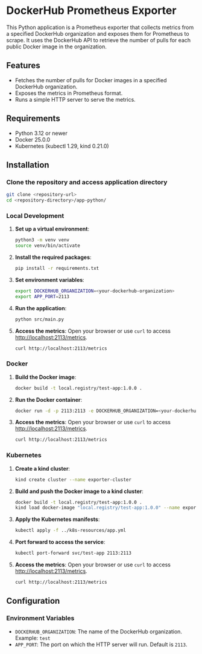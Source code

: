# DockerHub Prometheus Exporter

This Python application is a Prometheus exporter that collects metrics from a specified DockerHub organization and exposes them for Prometheus to scrape. It uses the DockerHub API to retrieve the number of pulls for each public Docker image in the organization.

## Features

- Fetches the number of pulls for Docker images in a specified DockerHub organization.
- Exposes the metrics in Prometheus format.
- Runs a simple HTTP server to serve the metrics.

## Requirements

- Python 3.12 or newer
- Docker 25.0.0
- Kubernetes (kubectl 1.29, kind 0.21.0)

## Installation

### Clone the repository and access application directory
```sh
git clone <repository-url>
cd <repository-directory>/app-python/
```

### Local Development

1. **Set up a virtual environment**:
    ```sh
    python3 -m venv venv
    source venv/bin/activate
    ```

2. **Install the required packages**:
    ```sh
    pip install -r requirements.txt
    ```

3. **Set environment variables**:
    ```sh
    export DOCKERHUB_ORGANIZATION=<your-dockerhub-organization>
    export APP_PORT=2113
    ```

4. **Run the application**:
    ```sh
    python src/main.py
    ```




5. **Access the metrics**:
    Open your browser or use `curl` to access [http://localhost:2113/metrics](http://localhost:2113/metrics).
    ```sh
    curl http://localhost:2113/metrics
    ```

### Docker

1. **Build the Docker image**:
    ```sh
    docker build -t local.registry/test-app:1.0.0 .
    ```

2. **Run the Docker container**:
    ```sh
    docker run -d -p 2113:2113 -e DOCKERHUB_ORGANIZATION=<your-dockerhub-organization> local.registry/test-app:1.0.0
    ```

3. **Access the metrics**:
    Open your browser or use `curl` to access [http://localhost:2113/metrics](http://localhost:2113/metrics).
    ```sh
    curl http://localhost:2113/metrics
    ```

### Kubernetes

1. **Create a kind cluster**:
    ```sh
    kind create cluster --name exporter-cluster
    ```

2. **Build and push the Docker image to a kind cluster**:
    ```sh
    docker build -t local.registry/test-app:1.0.0 .
    kind load docker-image "local.registry/test-app:1.0.0" --name exporter-cluster
    ```

3. **Apply the Kubernetes manifests**:
    ```sh
    kubectl apply -f ../k8s-resources/app.yml
    ```

4. **Port forward to access the service**:
    ```sh
    kubectl port-forward svc/test-app 2113:2113
    ```

7. **Access the metrics**:
    Open your browser or use `curl` to access [http://localhost:2113/metrics](http://localhost:2113/metrics).
    ```sh
    curl http://localhost:2113/metrics
    ```

## Configuration

### Environment Variables

- `DOCKERHUB_ORGANIZATION`: The name of the DockerHub organization. Example: `test`
- `APP_PORT`: The port on which the HTTP server will run. Default is `2113`.

